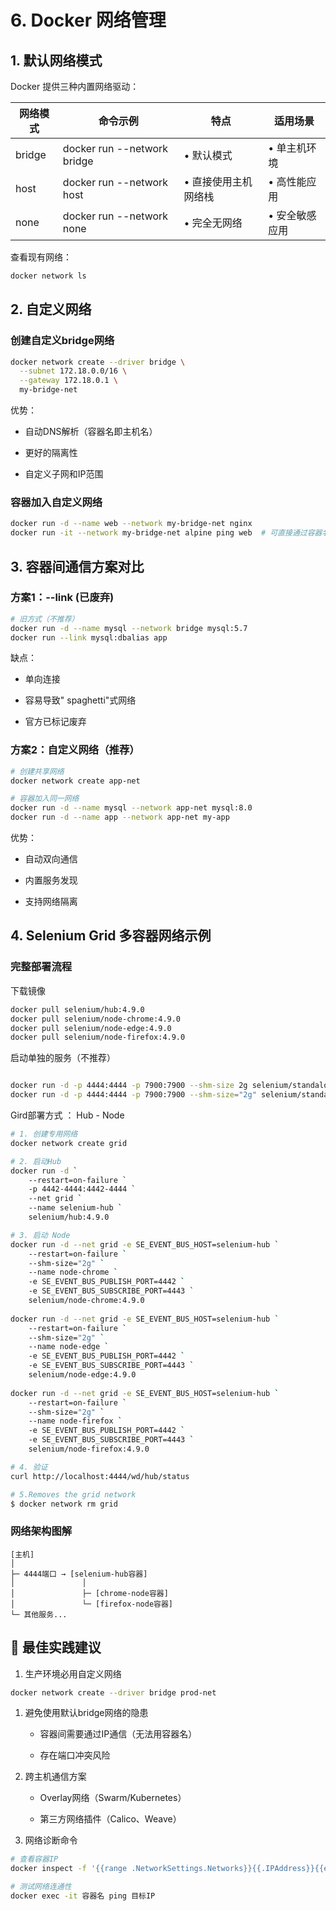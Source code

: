 # **6. Docker 网络管理**

## **1. 默认网络模式**

Docker 提供三种内置网络驱动：

| 网络模式 | 命令示例 | 特点 | 适用场景 | 
| -- | -- | -- | -- |
| bridge | docker run --network bridge | • 默认模式 | • 单主机环境 | 
| host | docker run --network host | • 直接使用主机网络栈 | • 高性能应用 | 
| none | docker run --network none | • 完全无网络 | • 安全敏感应用 | 


查看现有网络：

```bash
docker network ls
```

## **2. 自定义网络**

### **创建自定义bridge网络**

```bash
docker network create --driver bridge \
  --subnet 172.18.0.0/16 \
  --gateway 172.18.0.1 \
  my-bridge-net

```

优势：

- 自动DNS解析（容器名即主机名）

- 更好的隔离性

- 自定义子网和IP范围

### **容器加入自定义网络**

```bash
docker run -d --name web --network my-bridge-net nginx
docker run -it --network my-bridge-net alpine ping web  # 可直接通过容器名访问
```

## **3. 容器间通信方案对比**

### **方案1：--link (已废弃)**

```bash
# 旧方式（不推荐）
docker run -d --name mysql --network bridge mysql:5.7
docker run --link mysql:dbalias app
```

缺点：

- 单向连接

- 容易导致" spaghetti"式网络

- 官方已标记废弃

### **方案2：自定义网络（推荐）**

```bash
# 创建共享网络
docker network create app-net

# 容器加入同一网络
docker run -d --name mysql --network app-net mysql:8.0
docker run -d --name app --network app-net my-app
```

优势：

- 自动双向通信

- 内置服务发现

- 支持网络隔离

## **4. Selenium Grid 多容器网络示例**

### **完整部署流程**

下载镜像

```bash
docker pull selenium/hub:4.9.0
docker pull selenium/node-chrome:4.9.0
docker pull selenium/node-edge:4.9.0
docker pull selenium/node-firefox:4.9.0
```

启动单独的服务（不推荐）

```bash

docker run -d -p 4444:4444 -p 7900:7900 --shm-size 2g selenium/standalone-chrome:dev
docker run -d -p 4444:4444 -p 7900:7900 --shm-size="2g" selenium/standalone-firefox:4.9.0
```

Gird部署方式 ： Hub - Node

```bash
# 1. 创建专用网络
docker network create grid

# 2. 启动Hub
docker run -d `
    --restart=on-failure `
    -p 4442-4444:4442-4444 `
    --net grid `
    --name selenium-hub `
    selenium/hub:4.9.0

# 3. 启动 Node
docker run -d --net grid -e SE_EVENT_BUS_HOST=selenium-hub `
    --restart=on-failure `
    --shm-size="2g" `
	--name node-chrome `
    -e SE_EVENT_BUS_PUBLISH_PORT=4442 `
    -e SE_EVENT_BUS_SUBSCRIBE_PORT=4443 `
    selenium/node-chrome:4.9.0
	
docker run -d --net grid -e SE_EVENT_BUS_HOST=selenium-hub `
    --restart=on-failure `
    --shm-size="2g" `
	--name node-edge `
    -e SE_EVENT_BUS_PUBLISH_PORT=4442 `
    -e SE_EVENT_BUS_SUBSCRIBE_PORT=4443 `
    selenium/node-edge:4.9.0
	
docker run -d --net grid -e SE_EVENT_BUS_HOST=selenium-hub `
    --restart=on-failure `
    --shm-size="2g" `
	--name node-firefox `
    -e SE_EVENT_BUS_PUBLISH_PORT=4442 `
    -e SE_EVENT_BUS_SUBSCRIBE_PORT=4443 `
    selenium/node-firefox:4.9.0

# 4. 验证
curl http://localhost:4444/wd/hub/status

# 5.Removes the grid network
$ docker network rm grid

```

### **网络架构图解**

```
[主机] 
│
├─ 4444端口 → [selenium-hub容器] 
│               │
│               ├─ [chrome-node容器]
│               └─ [firefox-node容器]
└─ 其他服务...

```

## **🔹 最佳实践建议**

1. 生产环境必用自定义网络

```bash
docker network create --driver bridge prod-net
```

1. 避免使用默认bridge网络的隐患

	- 容器间需要通过IP通信（无法用容器名）

	- 存在端口冲突风险

1. 跨主机通信方案

	- Overlay网络（Swarm/Kubernetes）

	- 第三方网络插件（Calico、Weave）

1. 网络诊断命令

```bash
# 查看容器IP
docker inspect -f '{{range .NetworkSettings.Networks}}{{.IPAddress}}{{end}}' 容器名

# 测试网络连通性
docker exec -it 容器名 ping 目标IP
```